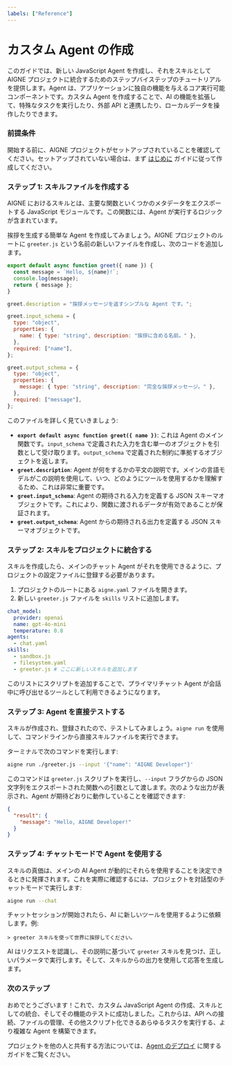 ```yaml
---
labels: ["Reference"]
---
```


# カスタム Agent の作成

このガイドでは、新しい JavaScript Agent を作成し、それをスキルとして AIGNE プロジェクトに統合するためのステップバイステップのチュートリアルを提供します。Agent は、アプリケーションに独自の機能を与えるコア実行可能コンポーネントです。カスタム Agent を作成することで、AI の機能を拡張して、特殊なタスクを実行したり、外部 API と連携したり、ローカルデータを操作したりできます。

### 前提条件

開始する前に、AIGNE プロジェクトがセットアップされていることを確認してください。セットアップされていない場合は、まず [はじめに](./getting-started.md) ガイドに従って作成してください。

### ステップ 1: スキルファイルを作成する

AIGNE におけるスキルとは、主要な関数といくつかのメタデータをエクスポートする JavaScript モジュールです。この関数には、Agent が実行するロジックが含まれています。

挨拶を生成する簡単な Agent を作成してみましょう。AIGNE プロジェクトのルートに `greeter.js` という名前の新しいファイルを作成し、次のコードを追加します。

```javascript greeter.js icon=logos:javascript
export default async function greet({ name }) {
  const message = `Hello, ${name}!`;
  console.log(message);
  return { message };
}

greet.description = "挨拶メッセージを返すシンプルな Agent です。";

greet.input_schema = {
  type: "object",
  properties: {
    name: { type: "string", description: "挨拶に含める名前。" },
  },
  required: ["name"],
};

greet.output_schema = {
  type: "object",
  properties: {
    message: { type: "string", description: "完全な挨拶メッセージ。" },
  },
  required: ["message"],
};
```

このファイルを詳しく見ていきましょう:

- **`export default async function greet({ name })`**: これは Agent のメイン関数です。`input_schema` で定義された入力を含む単一のオブジェクトを引数として受け取ります。`output_schema` で定義された制約に準拠するオブジェクトを返します。
- **`greet.description`**: Agent が何をするかの平文の説明です。メインの言語モデルがこの説明を使用して、いつ、どのようにツールを使用するかを理解するため、これは非常に重要です。
- **`greet.input_schema`**: Agent の期待される入力を定義する JSON スキーマオブジェクトです。これにより、関数に渡されるデータが有効であることが保証されます。
- **`greet.output_schema`**: Agent からの期待される出力を定義する JSON スキーマオブジェクトです。

### ステップ 2: スキルをプロジェクトに統合する

スキルを作成したら、メインのチャット Agent がそれを使用できるように、プロジェクトの設定ファイルに登録する必要があります。

1.  プロジェクトのルートにある `aigne.yaml` ファイルを開きます。
2.  新しい `greeter.js` ファイルを `skills` リストに追加します。

```yaml aigne.yaml icon=mdi:file-cog-outline
chat_model:
  provider: openai
  name: gpt-4o-mini
  temperature: 0.8
agents:
  - chat.yaml
skills:
  - sandbox.js
  - filesystem.yaml
  - greeter.js # ここに新しいスキルを追加します
```

このリストにスクリプトを追加することで、プライマリチャット Agent が会話中に呼び出せるツールとして利用できるようになります。

### ステップ 3: Agent を直接テストする

スキルが作成され、登録されたので、テストしてみましょう。`aigne run` を使用して、コマンドラインから直接スキルファイルを実行できます。

ターミナルで次のコマンドを実行します:

```bash icon=mdi:console
aigne run ./greeter.js --input '{"name": "AIGNE Developer"}'
```

このコマンドは `greeter.js` スクリプトを実行し、`--input` フラグからの JSON 文字列をエクスポートされた関数への引数として渡します。次のような出力が表示され、Agent が期待どおりに動作していることを確認できます:

```json icon=mdi:code-json
{
  "result": {
    "message": "Hello, AIGNE Developer!"
  }
}
```

### ステップ 4: チャットモードで Agent を使用する

スキルの真価は、メインの AI Agent が動的にそれらを使用することを決定できるときに発揮されます。これを実際に確認するには、プロジェクトを対話型のチャットモードで実行します:

```bash icon=mdi:console
aigne run --chat
```

チャットセッションが開始されたら、AI に新しいツールを使用するように依頼します。例:

```
> greeter スキルを使って世界に挨拶してください。
```

AI はリクエストを認識し、その説明に基づいて `greeter` スキルを見つけ、正しいパラメータで実行します。そして、スキルからの出力を使用して応答を生成します。

### 次のステップ

おめでとうございます！これで、カスタム JavaScript Agent の作成、スキルとしての統合、そしてその機能のテストに成功しました。これからは、API への接続、ファイルの管理、その他スクリプト化できるあらゆるタスクを実行する、より複雑な Agent を構築できます。

プロジェクトを他の人と共有する方法については、[Agent のデプロイ](./guides-deploying-agents.md) に関するガイドをご覧ください。